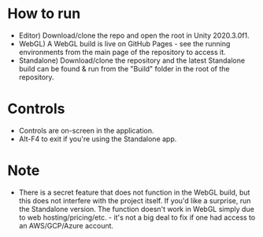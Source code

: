# How to run
* Editor) Download/clone the repo and open the root in Unity 2020.3.0f1.
* WebGL) A WebGL build is live on GitHub Pages - see the running environments from the main page of the repository to access it.
* Standalone) Download/clone the repository and the latest Standalone build can be found & run from the "Build" folder in the root of the repository.

# Controls
* Controls are on-screen in the application.
* Alt-F4 to exit if you're using the Standalone app.

# Note
* There is a secret feature that does not function in the WebGL build, but this does not interfere with the project itself. If you'd like a surprise, run the Standalone version. The function doesn't work in WebGL simply due to web hosting/pricing/etc. - it's not a big deal to fix if one had access to an AWS/GCP/Azure account.
